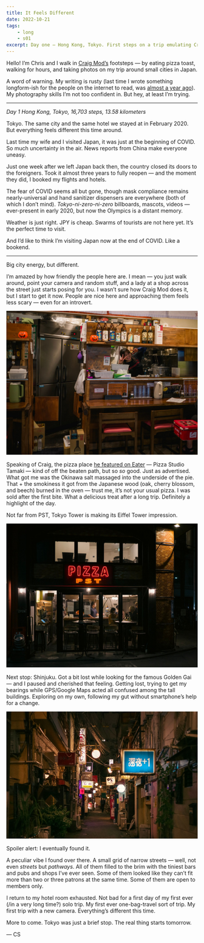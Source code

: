 ```yaml
---
title: It Feels Different
date: 2022-10-21
tags: 
    - long
    - s01
excerpt: Day one — Hong Kong, Tokyo. First steps on a trip emulating Craig Mod's "Tiny Barber, Post Office" walk through Japan's mid-tier cities.
---
```

Hello! I’m Chris and I walk in [Craig Mod’s](https://craigmod.com/about/) footsteps — by eating pizza toast, walking for hours, and taking photos on my trip around small cities in Japan.

A word of warning. My writing is rusty (last time I wrote something longform-ish for the people on the internet to read, was [almost a year ago](https://metafinanse.pl/rok-tygrysa/)). My photography skills I’m not too confident in. But hey, at least I’m trying.

***

*Day 1*
*Hong Kong, Tokyo, 16,703 steps, 13.58 kilometers*

Tokyo. The same city and the same hotel we stayed at in February 2020. But everything feels different this time around.

Last time my wife and I visited Japan, it was just at the beginning of COVID. So much uncertainty in the air. News reports from China make everyone uneasy.

Just one week after we left Japan back then, the country closed its doors to the foreigners. Took it almost three years to fully reopen — and the moment they did, I booked my flights and hotels.

The fear of COVID seems all but gone, though mask compliance remains nearly-universal and hand sanitizer dispensers are everywhere (both of which I don’t mind). *Tokyo-ni-zero-ni-zero* billboards, mascots, videos — ever-present in early 2020, but now the Olympics is a distant memory.

Weather is just right. JPY is cheap. Swarms of tourists are not here yet. It’s the perfect time to visit.

And I’d like to think I’m visiting Japan now at the end of COVID. Like a bookend.

***

Big city energy, but different.

I’m amazed by how friendly the people here are. I mean — you just walk around, point your camera and random stuff, and a lady at a shop across the street just starts posing for you. I wasn’t sure how Craig Mod does it, but I start to get it now. People are nice here and approaching them feels less scary — even for an introvert.

<img src="ifd1.jpeg" alt="a cheerful shop manager">

Speaking of Craig, the pizza place [he featured on Eater](https://www.eater.com/2017/2/21/14670944/best-pizza-tokyo-guide) — Pizza Studio Tamaki — kind of off the beaten path, but so *so* good. Just as advertised. What got me was the Okinawa salt massaged into the underside of the pie. That + the smokiness it got from the Japanese wood (oak, cherry blossom, and beech) burned in the oven — trust me, it’s not your usual pizza. I was sold after the first bite. What a delicious treat after a long trip. Definitely a highlight of the day.

Not far from PST, Tokyo Tower is making its Eiffel Tower impression.

<img src="ifd2.jpeg" alt="Pizza Studio Tamaki from the outside, at night">

Next stop: Shinjuku. Got a bit lost while looking for the famous Golden Gai — and I paused and cherished that feeling. Getting lost, trying to get my bearings while GPS/Google Maps acted all confused among the tall buildings. Exploring on my own, following my gut without smartphone’s help for a change.

<img src="ifd3.jpeg" alt="a brightly-lit alleyway">

Spoiler alert: I eventually found it.

A peculiar vibe I found over there. A small grid of narrow streets — well, not even *streets* but *pathways*. All of them filled to the brim with the tiniest bars and pubs and shops I’ve ever seen. Some of them looked like they can’t fit more than two or three patrons at the same time. Some of them are open to members only.

I return to my hotel room exhausted. Not bad for a first day of my first ever (/in a very long time?) solo trip. My first ever one-bag-travel sort of trip. My first trip with a new camera. Everything’s different this time.

More to come. Tokyo was just a brief stop. The real thing starts tomorrow.

— CS 